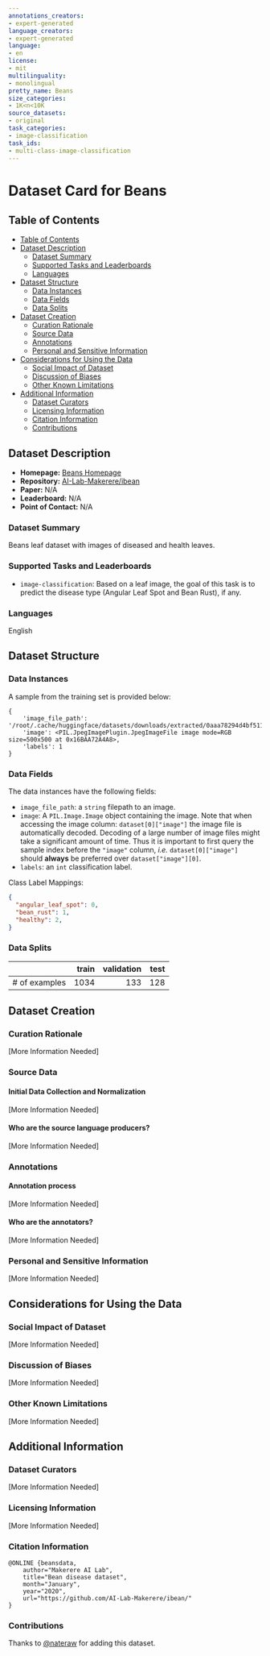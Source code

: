 ```yaml
---
annotations_creators:
- expert-generated
language_creators:
- expert-generated
language:
- en
license:
- mit
multilinguality:
- monolingual
pretty_name: Beans
size_categories:
- 1K<n<10K
source_datasets:
- original
task_categories:
- image-classification
task_ids:
- multi-class-image-classification
---
```


# Dataset Card for Beans

## Table of Contents
- [Table of Contents](#table-of-contents)
- [Dataset Description](#dataset-description)
  - [Dataset Summary](#dataset-summary)
  - [Supported Tasks and Leaderboards](#supported-tasks-and-leaderboards)
  - [Languages](#languages)
- [Dataset Structure](#dataset-structure)
  - [Data Instances](#data-instances)
  - [Data Fields](#data-fields)
  - [Data Splits](#data-splits)
- [Dataset Creation](#dataset-creation)
  - [Curation Rationale](#curation-rationale)
  - [Source Data](#source-data)
  - [Annotations](#annotations)
  - [Personal and Sensitive Information](#personal-and-sensitive-information)
- [Considerations for Using the Data](#considerations-for-using-the-data)
  - [Social Impact of Dataset](#social-impact-of-dataset)
  - [Discussion of Biases](#discussion-of-biases)
  - [Other Known Limitations](#other-known-limitations)
- [Additional Information](#additional-information)
  - [Dataset Curators](#dataset-curators)
  - [Licensing Information](#licensing-information)
  - [Citation Information](#citation-information)
  - [Contributions](#contributions)

## Dataset Description

- **Homepage:** [Beans Homepage](https://github.com/AI-Lab-Makerere/ibean/)
- **Repository:** [AI-Lab-Makerere/ibean](https://github.com/AI-Lab-Makerere/ibean/)
- **Paper:** N/A
- **Leaderboard:** N/A
- **Point of Contact:** N/A

### Dataset Summary

Beans leaf dataset with images of diseased and health leaves.

### Supported Tasks and Leaderboards

- `image-classification`: Based on a leaf image, the goal of this task is to predict the disease type (Angular Leaf Spot and Bean Rust), if any.

### Languages

English

## Dataset Structure

### Data Instances

A sample from the training set is provided below:

```
{
    'image_file_path': '/root/.cache/huggingface/datasets/downloads/extracted/0aaa78294d4bf5114f58547e48d91b7826649919505379a167decb629aa92b0a/train/bean_rust/bean_rust_train.109.jpg',
    'image': <PIL.JpegImagePlugin.JpegImageFile image mode=RGB size=500x500 at 0x16BAA72A4A8>,
    'labels': 1
}
```

### Data Fields

The data instances have the following fields:

- `image_file_path`: a `string` filepath to an image.
- `image`: A `PIL.Image.Image` object containing the image. Note that when accessing the image column: `dataset[0]["image"]` the image file is automatically decoded. Decoding of a large number of image files might take a significant amount of time. Thus it is important to first query the sample index before the `"image"` column, *i.e.* `dataset[0]["image"]` should **always** be preferred over `dataset["image"][0]`.
- `labels`: an `int` classification label.

Class Label Mappings:

```json
{
  "angular_leaf_spot": 0,
  "bean_rust": 1,
  "healthy": 2,
}
```

### Data Splits

 
|             |train|validation|test|
|-------------|----:|---------:|---:|
|# of examples|1034 |133       |128 |

## Dataset Creation

### Curation Rationale

[More Information Needed]

### Source Data

#### Initial Data Collection and Normalization

[More Information Needed]

#### Who are the source language producers?

[More Information Needed]

### Annotations

#### Annotation process

[More Information Needed]

#### Who are the annotators?

[More Information Needed]

### Personal and Sensitive Information

[More Information Needed]

## Considerations for Using the Data

### Social Impact of Dataset

[More Information Needed]

### Discussion of Biases

[More Information Needed]

### Other Known Limitations

[More Information Needed]

## Additional Information

### Dataset Curators

[More Information Needed]

### Licensing Information

[More Information Needed]

### Citation Information

```
@ONLINE {beansdata,
    author="Makerere AI Lab",
    title="Bean disease dataset",
    month="January",
    year="2020",
    url="https://github.com/AI-Lab-Makerere/ibean/"
}
```

### Contributions

Thanks to [@nateraw](https://github.com/nateraw) for adding this dataset.
